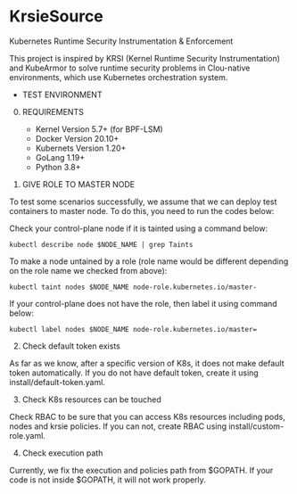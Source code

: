 # KrsieSource
Kubernetes Runtime Security Instrumentation &amp; Enforcement


This project is inspired by KRSI (Kernel Runtime Security Instrumentation) and KubeArmor to solve runtime security problems in Clou-native environments, which use Kubernetes orchestration system.


* TEST ENVIRONMENT

0. REQUIREMENTS

   - Kernel Version 5.7+ (for BPF-LSM)
   - Docker Version 20.10+
   - Kubernets Version 1.20+
   - GoLang 1.19+ 
   - Python 3.8+

1. GIVE ROLE TO MASTER NODE

To test some scenarios successfully, we assume that we can deploy test containers to master node. To do this, you need to run the codes below:

Check your control-plane node if it is tainted using a command below:
```
kubectl describe node $NODE_NAME | grep Taints
```

To make a node untained by a role (role name would be different depending on the role name we checked from above):
```
kubectl taint nodes $NODE_NAME node-role.kubernetes.io/master-
```

If your control-plane does not have the role, then label it using command below:
```
kubectl label nodes $NODE_NAME node-role.kubernetes.io/master=
```

2. Check default token exists

As far as we know, after a specific version of K8s, it does not make default token automatically. If you do not have default token, create it using install/default-token.yaml.

3. Check K8s resources can be touched

Check RBAC to be sure that you can access K8s resources including pods, nodes and krsie policies. If you can not, create RBAC using install/custom-role.yaml.

4. Check execution path

Currently, we fix the execution and policies path from $GOPATH. If your code is not inside $GOPATH, it will not work properly.
